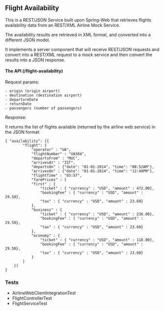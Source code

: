 ## Flight Availability

This is a REST/JSON Service built upon Spring-Web that retrieves flights availability data from an REST/XML Airline Mock Service. 

The availability results are retrieved in
XML format, and converted into a different JSON model.

It implements a server component that will receive REST/JSON requests and convert into
a REST/XML request to a mock service and then convert the results into a JSON
response.

#### The API (/flight-availability)

Request params:

    - origin (origin airport)
    - destination (destination airport)
    - departureDate 
    - returnDate
    - passengers (number of passengers)


Response:

It returns the list of flights available (returned by the airline web service) in the JSON
format:

````
{ "availability": [{
        "flight": {
            "operator" : "UA",
            "flightNumber" : "UA304",
            "departsFrom" : "MUC",
            "arrivesAt" : "IST",
            "departsOn" : {"date": "01-01-2014", "time": "08:52AM"},
            "arrivesOn" : {"date": "01-01-2014", "time": "12:49PM"},
            "flightTime" : "03:57",
            "farePrices" : {
            "first" : {
                "ticket" : { "currency" : "USD", "amount" : 472.00},
                "bookingFee" : { "currency" : "USD", "amount" : 29.50},
                "tax" : { "currency" : "USD", "amount" : 23.60}
            },
            "business" : {
                "ticket" : { "currency" : "USD", "amount" : 236.00},
                "bookingFee" : { "currency" : "USD", "amount" : 29.50},
                "tax" : { "currency" : "USD", "amount" : 23.60}
            },
            "economy" : {
                "ticket" : { "currency" : "USD", "amount" : 118.00},
                "bookingFee" : { "currency" : "USD", "amount" : 29.50},
                "tax" : { "currency" : "USD", "amount" : 23.60}
            }
        }
    }]
}
````

### Tests 
* AirlineWebClientIntegrationTest
* FlightControllerTest
* FlightServiceTest
